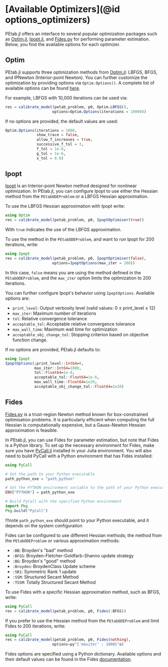 # [Available Optimizers](@id options_optimizers)

PEtab.jl offers an interface to several popular optimization packages such as [Optim.jl](https://github.com/JuliaNLSolvers/Optim.jl), [Ipopt.jl](https://github.com/jump-dev/Ipopt.jl), and [Fides.py](https://github.com/fides-dev/fides) for performing parameter estimation. Below, you find the available options for each optimizer.

## Optim

PEtab.jl supports three optimization methods from [Optim.jl](https://julianlsolvers.github.io/Optim.jl/stable/): LBFGS, BFGS, and IPNewton (Interior-point Newton). You can further customize the optimization by providing options via `Optim.Options()`. A complete list of available options can be found [here](https://julianlsolvers.github.io/Optim.jl/v0.9.3/user/config/).

For example, LBFGS with 10,000 iterations can be used via:

```julia
res = calibrate_model(petab_problem, p0, Optim.LBFGS(),
                     options=Optim.Options(iterations = 10000))
```

If no options are provided, the default values are used:

```julia
Optim.Options(iterations = 1000,
              show_trace = false,
              allow_f_increases = true,
              successive_f_tol = 3,
              f_tol = 1e-8,
              g_tol = 1e-6,
              x_tol = 0.0)
```

## Ipopt

[Ipopt](https://coin-or.github.io/Ipopt/) is an Interior-point Newton method designed for nonlinear optimization. In PEtab.jl, you can configure Ipopt to use either the Hessian method from the `PEtabODEProblem` or a LBFGS Hessian approximation.

To use the LBFGS Hessian approximation with Ipopt write:

```julia
using Optim
res = calibrate_model(petab_problem, p0, IpoptOptimiser(true))
```

With `true` indicates the use of the LBFGS approximation.

To use the method in the `PEtabODEProblem`, and want to run Ipopt for 200 iterations, write:

```julia
using Ipopt
res = calibrate_model(petab_problem, p0, IpoptOptimiser(false),
                     options=IpoptOptions(max_iter = 200))
```

In this case, `false` means you are using the method defined in the `PEtabODEProblem`, and the `max_iter` option limits the optimization to 200 iterations.

You can further configure Ipopt's behavior using `IpoptOptions`. Available options are:

- `print_level`: Output verbosity level (valid values: 0 ≤ print_level ≤ 12)
- `max_iter`: Maximum number of iterations
- `tol`: Relative convergence tolerance
- `acceptable_tol`: Acceptable relative convergence tolerance
- `max_wall_time`: Maximum wall time for optimization
- `acceptable_obj_change_tol`: Stopping criterion based on objective function change.

If no options are provided, PEtab.jl defaults to:

```julia
using Ipopt
IpoptOptions(;print_level::Int64=0,
             max_iter::Int64=1000,
             tol::Float64=1e-8,
             acceptable_tol::Float64=1e-6,
             max_wall_time::Float64=1e20,
             acceptable_obj_change_tol::Float64=1e20)
```

## Fides

[Fides.py](https://github.com/fides-dev/fides) is a trust-region Newton method known for box-constrained optimisation problems. It is particularly efficient when computing the full Hessian is computationally expensive, but a Gauss-Newton Hessian approximation is feasible.

In PEtab.jl, you can use Fides for parameter estimation, but note that Fides is a Python library. To set up the necessary environment for Fides, make sure you have [PyCall.jl](https://github.com/JuliaPy/PyCall.jl) installed in your Julia environment. You will also need to build PyCall with a Python environment that has Fides installed:

```julia
using PyCall

# Set the path to your Python executable
path_python_exe = "path_python"

# Set the PYTHON environment variable to the path of your Python executable
ENV["PYTHON"] = path_python_exe

# Build PyCall with the specified Python environment
import Pkg
Pkg.build("PyCall")
```

!!!note
    `path_python_exe` should point to your Python executable, and it depends on the system configuration

Fides can be configured to use different Hessian methods; the method from the `PEtabODEProblem` or various approximation methods:

- `:BB`: Broyden's "bad" method
- `:BFGS`: Broyden-Fletcher-Goldfarb-Shanno update strategy
- `:BG`: Broyden's "good" method
- `:Broyden`: BroydenClass Update scheme
- `:SR1`: Symmetric Rank 1 update
- `:SSM`: Structured Secant Method
- `:TSSM`: Totally Structured Secant Method

To use Fides with a specific Hessian approximation method, such as BFGS, write:

```julia
using PyCall
res = calibrate_model(petab_problem, p0, Fides(:BFGS))
```

If you prefer to use the Hessian method from the `PEtabODEProblem` and limit Fides to 200 iterations, write:

```julia
using PyCall
res = calibrate_model(petab_problem, p0, Fides(nothing),
                     options=py"{'maxiter' : 1000}"o)
```

Fides options are specified using a Python dictionary. Available options and their default values can be found in the Fides [documentation](https://fides-optimizer.readthedocs.io/en/latest/generated/fides.constants.html).
